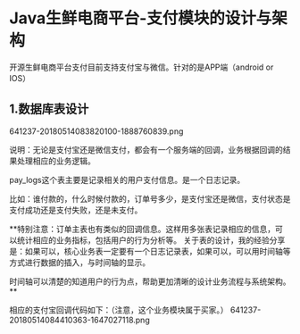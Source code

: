 # Java生鲜电商平台-支付模块的设计与架构

开源生鲜电商平台支付目前支持支付宝与微信。针对的是APP端（android or IOS）

## 1.数据库表设计
641237-20180514083820100-1888760839.png

说明：无论是支付宝还是微信支付，都会有一个服务端的回调，业务根据回调的结果处理相应的业务逻辑。

pay_logs这个表主要是记录相关的用户支付信息。是一个日志记录。

比如：谁付款的，什么时候付款的，订单号多少，是支付宝还是微信，支付状态是支付成功还是支付失败，还是未支付。

**特别注意：订单主表也有类似的回调信息。这样用多张表记录相应的信息，可以统计相应的业务指标，包括用户的行为分析等。
关于表的设计，我的经验分享是：如果可以，核心业务表一定要有一个日志记录表，如果可以，可以用时间轴等方式进行数据的插入，与时间轴的显示。

时间轴可以清楚的知道用户的行为点，帮助更加清晰的设计业务流程与系统架构。 **

相应的支付宝回调代码如下：（注意，这个业务模块属于买家。）
641237-20180514084410363-1647027118.png